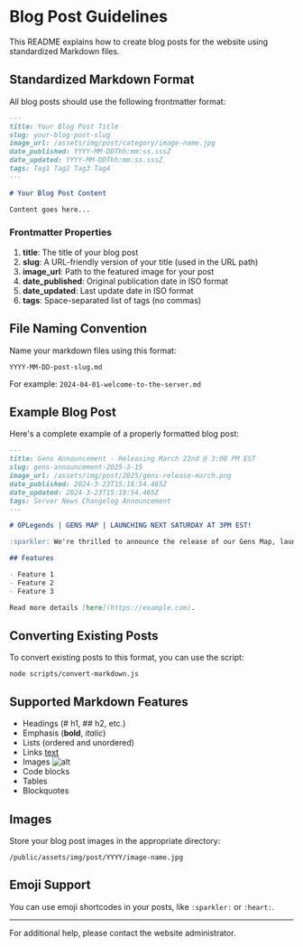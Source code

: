 # Blog Post Guidelines

This README explains how to create blog posts for the website using standardized Markdown files.

## Standardized Markdown Format

All blog posts should use the following frontmatter format:

```markdown
---
title: Your Blog Post Title
slug: your-blog-post-slug
image_url: /assets/img/post/category/image-name.jpg
date_published: YYYY-MM-DDThh:mm:ss.sssZ
date_updated: YYYY-MM-DDThh:mm:ss.sssZ
tags: Tag1 Tag2 Tag3 Tag4
---

# Your Blog Post Content

Content goes here...
```

### Frontmatter Properties

1. **title**: The title of your blog post
2. **slug**: A URL-friendly version of your title (used in the URL path)
3. **image_url**: Path to the featured image for your post
4. **date_published**: Original publication date in ISO format
5. **date_updated**: Last update date in ISO format
6. **tags**: Space-separated list of tags (no commas)

## File Naming Convention

Name your markdown files using this format:
```
YYYY-MM-DD-post-slug.md
```

For example: `2024-04-01-welcome-to-the-server.md`

## Example Blog Post

Here's a complete example of a properly formatted blog post:

```markdown
---
title: Gens Announcement - Releasing March 22nd @ 3:00 PM EST
slug: gens-announcement-2025-3-15
image_url: /assets/img/post/2025/gens-release-march.png
date_published: 2024-3-23T15:18:54.465Z
date_updated: 2024-3-23T15:18:54.465Z
tags: Server News Changelog Announcement
---

# OPLegends | GENS MAP | LAUNCHING NEXT SATURDAY AT 3PM EST!

:sparkler: We're thrilled to announce the release of our Gens Map, launching Saturday, March 22nd, 2025, at 3PM EST!

## Features

- Feature 1
- Feature 2
- Feature 3

Read more details [here](https://example.com).
```

## Converting Existing Posts

To convert existing posts to this format, you can use the script:

```
node scripts/convert-markdown.js
```

## Supported Markdown Features

- Headings (# h1, ## h2, etc.)
- Emphasis (**bold**, *italic*)
- Lists (ordered and unordered)
- Links [text](url)
- Images ![alt](url)
- Code blocks
- Tables
- Blockquotes

## Images

Store your blog post images in the appropriate directory:
```
/public/assets/img/post/YYYY/image-name.jpg
```

## Emoji Support

You can use emoji shortcodes in your posts, like `:sparkler:` or `:heart:`.

---

For additional help, please contact the website administrator. 
